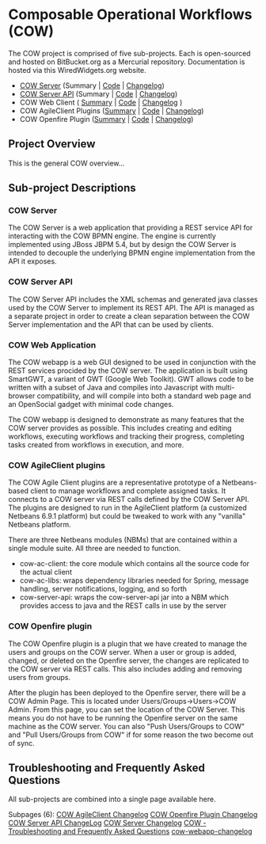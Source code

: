 Composable Operational Workflows (COW)
==================================================

The COW project is comprised of five sub-projects.  Each is open-sourced and hosted on
BitBucket.org as a Mercurial repository.  Documentation is hosted via this
WiredWidgets.org website.

* [COW Server](http://www.wiredwidgets.org/documentation/cow-server)
    (Summary | [Code](https://bitbucket.org/wjk5828/wiredwidgets-cow-server) |
    [Changelog](http://www.wiredwidgets.org/cow/cow-server-changelog))
* [COW Server API]() (Summary | [Code](http://www.wiredwidgets.org/documentation/cow-server-api) |
    [Changelog](http://www.wiredwidgets.org/cow/cow-server-api-changelog))
* COW Web Client ( [Summary](http://www.wiredwidgets.org/cow#TOC-COW-Web-Application) |
    [Code](https://bitbucket.org/wjk5828/wiredwidgets-cow-webapp)  |
    [Changelog](http://www.wiredwidgets.org/cow/cow-webapp-changelog) )
* COW AgileClient Plugins ([Summary](http://www.wiredwidgets.org/cow#TOC-COW-AgileClient-plugins) |
    [Code](https://bitbucket.org/wjk5828/wired-widgets-cow-agile-client) |
    [Changelog](http://www.wiredwidgets.org/cow/cow-agile-client-changelog))
* COW Openfire Plugin ([Summary](http://www.wiredwidgets.org/cow#TOC-COW-Openfire-plugin) |
    [Code](https://bitbucket.org/wjk5828/wiredwidgets-cow-openfire-plugin) |
    [Changelog](http://www.wiredwidgets.org/cow/cow-openfire-plugin-changelog))

Project Overview
------------------------
This is the general COW overview...

Sub-project Descriptions
------------------------
### COW Server ###
The COW Server is a web application that providing a REST service API for interacting with the COW BPMN engine.  The engine is currently implemented using JBoss JBPM 5.4, but by design the COW Server is intended to decouple the underlying BPMN engine implementation from the API it exposes.

### COW Server API ###
The COW Server API includes the XML schemas and generated java classes used by the COW Server to implement its REST API.  The API is managed as a separate project in order to create a clean separation between the COW Server implementation and the API that can be used by clients.

### COW Web Application ###
The COW webapp is a web GUI designed to be used in conjunction with the REST services procided by the COW server. The application is built using SmartGWT, a variant of GWT (Google Web Toolkit). GWT allows code to be written with a subset of Java and compiles into Javascript with multi-browser compatibility, and will compile into both a standard web page and an OpenSocial gadget with minimal code changes.

The COW webapp is designed to demonstrate as many features that the COW server provides as possible. This includes creating and editing workflows, executing workflows and tracking their progress, completing tasks created from workflows in execution, and more.

### COW AgileClient plugins ###
The COW Agile Client plugins are a representative prototype of a Netbeans-based client to manage workflows and complete assigned tasks.  It connects to a COW server via REST calls defined by the COW Server API. The plugins are designed to run in the AgileClient platform (a customized Netbeans 6.9.1 platform) but could be tweaked to work with any "vanilla" Netbeans platform.

There are three Netbeans modules (NBMs) that are contained within a single module suite.  All three are needed to function.
* cow-ac-client: the core module which contains all the source code for the actual client
* cow-ac-libs: wraps dependency libraries needed for Spring, message handling, server notifications, logging,   and so forth
* cow-server-api: wraps the cow-server-api jar into a NBM which provides access to java and the REST calls in use by the server


### COW Openfire plugin ###
The COW Openfire plugin is a plugin that we have created to manage the users and groups on the COW server.  When a user or group is added, changed, or deleted on the Openfire server, the changes are replicated to the COW server via REST calls.  This also includes adding and removing users from groups.

After the plugin has been deployed to the Openfire server, there will be a COW Admin Page.  This is located under Users/Groups->Users->COW Admin.  From this page, you can set the location of the COW Server.  This means you do not have to be running the Openfire server on the same machine as the COW server.  You can also "Push Users/Groups to COW" and "Pull Users/Groups from COW" if for some reason the two become out of sync.

Troubleshooting and Frequently Asked Questions
------------------------------------------------------
All sub-projects are combined into a single page available here.

Subpages (6):
[COW AgileClient Changelog](http://www.wiredwidgets.org/cow/cow-agile-client-changelog)
[COW Openfire Plugin Changelog](http://www.wiredwidgets.org/cow/cow-openfire-plugin-changelog)
[COW Server API ChangeLog](http://www.wiredwidgets.org/cow/cow-server-api-changelog)
[COW Server Changelog](http://www.wiredwidgets.org/cow/cow-server-changelog)
[COW - Troubleshooting and Frequently Asked Questions](http://www.wiredwidgets.org/cow/faq)
[cow-webapp-changelog](http://www.wiredwidgets.org/cow/cow-webapp-changelog)
